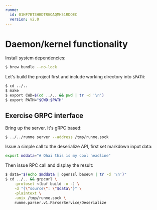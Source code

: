 ```yaml
---
runme:
  id: 01HF7BT3HBDTRGQAQMH51RDQEC
  version: v2.0
---
```


# Daemon/kernel functionality

Install system dependencies:

```sh {"id":"01HF7BT3HBDTRGQAQMGTJN1KP3"}
$ brew bundle --no-lock
```

Let's build the project first and include working directory into `$PATH`:

```sh {"id":"01HF7BT3HBDTRGQAQMGVG57QBE"}
$ cd ../..
$ make
$ export CWD=$(cd ../.. && pwd | tr -d '\n')
$ export PATH="$CWD:$PATH"
```

## Exercise GRPC interface

Bring up the server. It's gRPC based:

```sh {"background":"true","id":"01HF7BT3HBDTRGQAQMGXCKJCAB"}
$ ../../runme server --address /tmp/runme.sock
```

Issue a simple call to the deserialize API, first set markdown input data:

```sh {"id":"01HF7BT3HBDTRGQAQMH0ZYTWA9"}
export mddata="# Ohai this is my cool headline"
```

Then issue RPC call and display the result:

```sh {"closeTerminalOnSuccess":"false","id":"01HF7BT3HBDTRGQAQMH2K85BHG"}
$ data="$(echo $mddata | openssl base64 | tr -d '\n')"
$ cd ../.. && grpcurl \
    -protoset <(buf build -o -) \
    -d "{\"source\": \"$data\"}" \
    -plaintext \
    -unix /tmp/runme.sock \
    runme.parser.v1.ParserService/Deserialize
```
